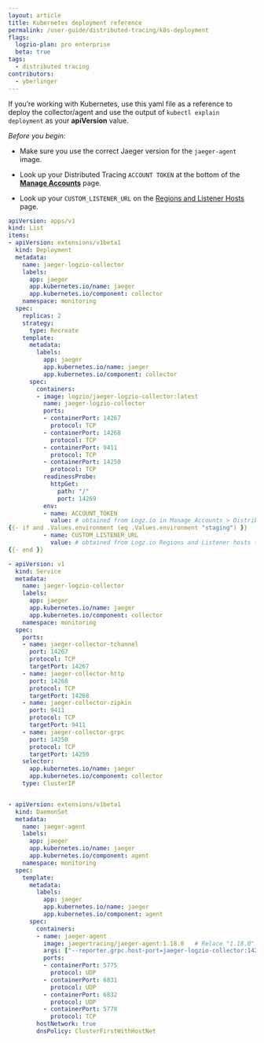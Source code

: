 ```yaml
---
layout: article
title: Kubernetes deployment reference
permalink: /user-guide/distributed-tracing/k8s-deployment
flags:
  logzio-plan: pro enterprise
  beta: true 
tags:
  - distributed tracing
contributors:
  - yberlinger   
---
```

If you’re working with Kubernetes, use this yaml file as a reference to deploy the collector/agent and use the output of `kubectl explain deployment` as your **apiVersion** value.

_Before you begin:_

+ Make sure you use the correct Jaeger version for the `jaeger-agent` image. 

+ Look up your Distributed Tracing `ACCOUNT TOKEN` at the bottom of the <a href="https://app.logz.io/#/dashboard/settings/manage-accounts" target ="_blank"> **Manage Accounts**</a> page. 

+ Look up your `CUSTOM_LISTENER_URL` on the <a href="/user-guide/accounts/account-region.html" target ="_blank"> Regions and Listener Hosts </a>page.


```yaml
apiVersion: apps/v1
kind: List
items:
- apiVersion: extensions/v1beta1
  kind: Deployment
  metadata:
    name: jaeger-logzio-collector
    labels:
      app: jaeger
      app.kubernetes.io/name: jaeger
      app.kubernetes.io/component: collector
    namespace: monitoring
  spec:
    replicas: 2
    strategy:
      type: Recreate
    template:
      metadata:
        labels:
          app: jaeger
          app.kubernetes.io/name: jaeger
          app.kubernetes.io/component: collector
      spec:
        containers:
        - image: logzio/jaeger-logzio-collector:latest  
          name: jaeger-logzio-collector
          ports:
          - containerPort: 14267
            protocol: TCP
          - containerPort: 14268
            protocol: TCP
          - containerPort: 9411
            protocol: TCP
          - containerPort: 14250
            protocol: TCP
          readinessProbe:
            httpGet:
              path: "/"
              port: 14269
          env:
          - name: ACCOUNT_TOKEN 
            value: # obtained from Logz.io in Manage Accounts > Distributed Tracing
{{- if and .Values.environment (eq .Values.environment "staging") }}
          - name: CUSTOM_LISTENER_URL 
            value: # obtained from Logz.io Regions and Listener hosts table
{{- end }}

- apiVersion: v1
  kind: Service
  metadata:
    name: jaeger-logzio-collector
    labels:
      app: jaeger
      app.kubernetes.io/name: jaeger
      app.kubernetes.io/component: collector
    namespace: monitoring
  spec:
    ports:
    - name: jaeger-collector-tchannel
      port: 14267
      protocol: TCP
      targetPort: 14267
    - name: jaeger-collector-http
      port: 14268
      protocol: TCP
      targetPort: 14268
    - name: jaeger-collector-zipkin
      port: 9411
      protocol: TCP
      targetPort: 9411
    - name: jaeger-collector-grpc
      port: 14250
      protocol: TCP
      targetPort: 14250
    selector:
      app.kubernetes.io/name: jaeger
      app.kubernetes.io/component: collector
    type: ClusterIP


- apiVersion: extensions/v1beta1
  kind: DaemonSet
  metadata:
    name: jaeger-agent
    labels:
      app: jaeger
      app.kubernetes.io/name: jaeger
      app.kubernetes.io/component: agent
    namespace: monitoring
  spec:
    template:
      metadata:
        labels:
          app: jaeger
          app.kubernetes.io/name: jaeger
          app.kubernetes.io/component: agent
      spec:
        containers:
        - name: jaeger-agent
          image: jaegertracing/jaeger-agent:1.18.0   # Relace "1.18.0" with the latest Jaeger version
          args: ["--reporter.grpc.host-port=jaeger-logzio-collector:14250"]
          ports:
          - containerPort: 5775
            protocol: UDP
          - containerPort: 6831
            protocol: UDP
          - containerPort: 6832
            protocol: UDP
          - containerPort: 5778
            protocol: TCP
        hostNetwork: true
        dnsPolicy: ClusterFirstWithHostNet
``` 